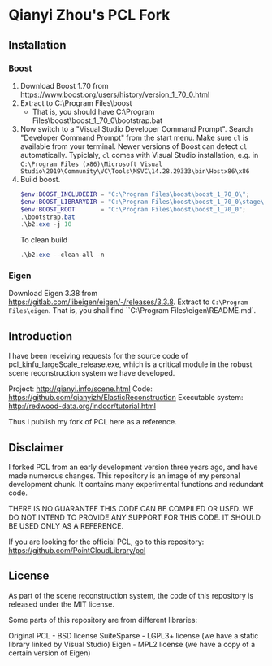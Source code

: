 # Qianyi Zhou's PCL Fork

## Installation

### Boost

1. Download Boost 1.70 from https://www.boost.org/users/history/version_1_70_0.html
2. Extract to C:\Program Files\boost
   - That is, you should have C:\Program Files\boost\boost_1_70_0\bootstrap.bat
3. Now switch to a "Visual Studio Developer Command Prompt". Search
   "Developer Command Prompt" from the start menu. Make sure `cl` is available
   from your terminal. Newer versions of Boost can detect `cl` automatically.
   Typiclaly, `cl` comes with Visual Studio installation, e.g. in
   `C:\Program Files (x86)\Microsoft Visual Studio\2019\Community\VC\Tools\MSVC\14.28.29333\bin\Hostx86\x86`
4. Build boost.
   ```ps1
   $env:BOOST_INCLUDEDIR = "C:\Program Files\boost\boost_1_70_0\";
   $env:BOOST_LIBRARYDIR = "C:\Program Files\boost\boost_1_70_0\stage\lib";
   $env:BOOST_ROOT       = "C:\Program Files\boost\boost_1_70_0";
   .\bootstrap.bat
   .\b2.exe -j 10
   ```
   To clean build
   ```ps1
   .\b2.exe --clean-all -n
   ```

### Eigen

Download Eigen 3.38 from https://gitlab.com/libeigen/eigen/-/releases/3.3.8.
Extract to `C:\Program Files\eigen`. That is, you shall find
``C:\Program Files\eigen\README.md`.

## Introduction

I have been receiving requests for the source code of
pcl_kinfu_largeScale_release.exe, which is a critical module in the robust
scene reconstruction system we have developed.

Project: http://qianyi.info/scene.html
Code: https://github.com/qianyizh/ElasticReconstruction
Executable system: http://redwood-data.org/indoor/tutorial.html

Thus I publish my fork of PCL here as a reference.

## Disclaimer

I forked PCL from an early development version three years ago, and have made
numerous changes. This repository is an image of my personal development chunk.
It contains many experimental functions and redundant code.

THERE IS NO GUARANTEE THIS CODE CAN BE COMPILED OR USED. WE DO NOT INTEND TO
PROVIDE ANY SUPPORT FOR THIS CODE. IT SHOULD BE USED ONLY AS A REFERENCE.

If you are looking for the official PCL, go to this repository:
https://github.com/PointCloudLibrary/pcl

## License

As part of the scene reconstruction system, the code of this repository is
released under the MIT license.

Some parts of this repository are from different libraries:

Original PCL - BSD license
SuiteSparse - LGPL3+ license (we have a static library linked by Visual Studio)
Eigen - MPL2 license (we have a copy of a certain version of Eigen)
